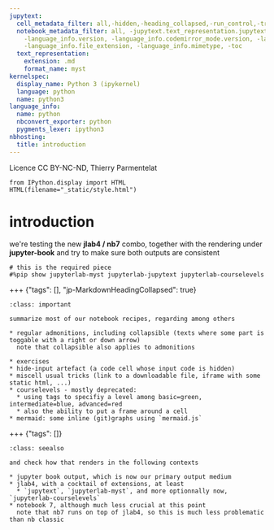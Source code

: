 ```yaml
---
jupytext:
  cell_metadata_filter: all,-hidden,-heading_collapsed,-run_control,-trusted
  notebook_metadata_filter: all, -jupytext.text_representation.jupytext_version, -jupytext.text_representation.format_version,
    -language_info.version, -language_info.codemirror_mode.version, -language_info.codemirror_mode,
    -language_info.file_extension, -language_info.mimetype, -toc
  text_representation:
    extension: .md
    format_name: myst
kernelspec:
  display_name: Python 3 (ipykernel)
  language: python
  name: python3
language_info:
  name: python
  nbconvert_exporter: python
  pygments_lexer: ipython3
nbhosting:
  title: introduction
---
```


Licence CC BY-NC-ND, Thierry Parmentelat

```{code-cell} ipython3
from IPython.display import HTML
HTML(filename="_static/style.html")
```

# introduction

we're testing the new **jlab4 / nb7** combo, together with the rendering under **jupyter-book** and try to make sure both outputs are consistent

```{code-cell} ipython3
# this is the required piece
#%pip show jupyterlab-myst jupyterlab-jupytext jupyterlab-courselevels
```

+++ {"tags": [], "jp-MarkdownHeadingCollapsed": true}

````{admonition} what we do in this series of sample notebooks
:class: important

summarize most of our notebook recipes, regarding among others

* regular admonitions, including collapsible (texts where some part is toggable with a right or down arrow)
  note that collapsible also applies to admonitions

* exercises
* hide-input artefact (a code cell whose input code is hidden)
* miscell usual tricks (link to a downloadable file, iframe with some static html, ...)
* courselevels - mostly deprecated:
  * using tags to specifiy a level among basic=green, intermediate=blue, advanced=red
  * also the ability to put a frame around a cell
* mermaid: some inline (git)graphs using `mermaid.js`
````

+++ {"tags": []}

````{admonition} for what targets
:class: seealso

and check how that renders in the following contexts

* jupyter book output, which is now our primary output medium
* jlab4, with a cocktail of extensions, at least
  * `jupytext`, `jupyterlab-myst`, and more optionnally now, `jupyterlab-courselevels`
* notebook 7, although much less crucial at this point  
  note that nb7 runs on top of jlab4, so this is much less problematic than nb classic
````
